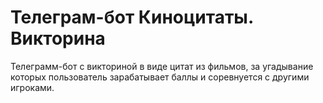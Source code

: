 # Телеграм-бот Киноцитаты. Викторина
Телеграмм-бот с викториной в виде цитат из фильмов, за угадывание которых пользователь зарабатывает баллы и соревнуется c другими игроками.
